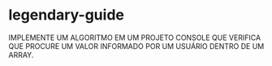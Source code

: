# legendary-guide
IMPLEMENTE UM ALGORITMO EM UM PROJETO CONSOLE QUE VERIFICA QUE PROCURE UM VALOR INFORMADO POR UM USUÁRIO DENTRO DE UM ARRAY.

